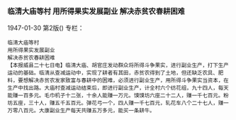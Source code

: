 ### 临清大庙等村  用所得果实发展副业  解决赤贫农春耕困难

1947-01-30
第2版()
专栏：

    临清大庙等村
    用所得果实发展副业
    解决赤贫农春耕困难
    【本报威县二十七日电】临清大庙、胡官庄发动群众将所得斗争果实，进行副业生产，打下生产运动的基础。临清从查减运动中，实现了耕者有其田，赤贫农得到了土地，但还缺乏农具、肥料，要想解决赤贫农发家致富与春耕中的困难，必须进行副业生产，用所得斗争果实当资本，在生产中找出路。大庙村查减运动结束后，即进行副业生产，计全村六个纺花组，九十四人，每天能赚一百多元。毛巾机子十二张，十余人能赚一万元。馍馍坊六座二十二人，赚一千七百元。粉坊五座，三十人，赚五千五百元。弹花弓一个，四人赚一千七百元，轧花车八个二十七人，赚一万零八百元。大康副业生产每天共赚五万多元，能买一条耕牛。
